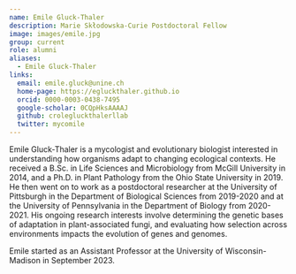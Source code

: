 ```yaml
---
name: Emile Gluck-Thaler
description: Marie Skłodowska-Curie Postdoctoral Fellow
image: images/emile.jpg
group: current
role: alumni
aliases:
  - Emile Gluck-Thaler
links:
  email: emile.gluck@unine.ch
  home-page: https://egluckthaler.github.io
  orcid: 0000-0003-0438-7495
  google-scholar: 0CQpHksAAAAJ
  github: crolegluckthalerllab
  twitter: mycomile
---
```


Emile Gluck-Thaler is a mycologist and evolutionary biologist interested in understanding how organisms adapt to changing ecological contexts. He received a B.Sc. in Life Sciences and Microbiology from McGill University in 2014, and a Ph.D. in Plant Pathology from the Ohio State University in 2019. He then went on to work as a postdoctoral researcher at the University of Pittsburgh in the Department of Biological Sciences from 2019-2020 and at the University of Pennsylvania in the Department of Biology from 2020-2021. His ongoing research interests involve determining the genetic bases of adaptation in plant-associated fungi, and evaluating how selection across environments impacts the evolution of genes and genomes.

Emile started as an Assistant Professor at the University of Wisconsin-Madison in September 2023.